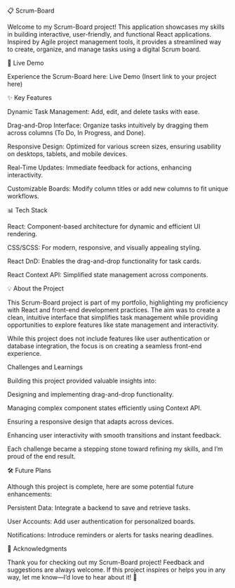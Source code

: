 📋 Scrum-Board

Welcome to my Scrum-Board project! This application showcases my skills in building interactive, user-friendly, and functional React applications. Inspired by Agile project management tools, it provides a streamlined way to create, organize, and manage tasks using a digital Scrum board.

🚀 Live Demo

Experience the Scrum-Board here: Live Demo (Insert link to your project here)

✨ Key Features

Dynamic Task Management: Add, edit, and delete tasks with ease.

Drag-and-Drop Interface: Organize tasks intuitively by dragging them across columns (To Do, In Progress, and Done).

Responsive Design: Optimized for various screen sizes, ensuring usability on desktops, tablets, and mobile devices.

Real-Time Updates: Immediate feedback for actions, enhancing interactivity.

Customizable Boards: Modify column titles or add new columns to fit unique workflows.

📊 Tech Stack

React: Component-based architecture for dynamic and efficient UI rendering.

CSS/SCSS: For modern, responsive, and visually appealing styling.

React DnD: Enables the drag-and-drop functionality for task cards.

React Context API: Simplified state management across components.

💡 About the Project

This Scrum-Board project is part of my portfolio, highlighting my proficiency with React and front-end development practices. The aim was to create a clean, intuitive interface that simplifies task management while providing opportunities to explore features like state management and interactivity.

While this project does not include features like user authentication or database integration, the focus is on creating a seamless front-end experience.

Challenges and Learnings

Building this project provided valuable insights into:

Designing and implementing drag-and-drop functionality.

Managing complex component states efficiently using Context API.

Ensuring a responsive design that adapts across devices.

Enhancing user interactivity with smooth transitions and instant feedback.

Each challenge became a stepping stone toward refining my skills, and I’m proud of the end result.

🛠️ Future Plans

Although this project is complete, here are some potential future enhancements:

Persistent Data: Integrate a backend to save and retrieve tasks.

User Accounts: Add user authentication for personalized boards.

Notifications: Introduce reminders or alerts for tasks nearing deadlines.

🙏 Acknowledgments

Thank you for checking out my Scrum-Board project! Feedback and suggestions are always welcome. If this project inspires or helps you in any way, let me know—I’d love to hear about it! 🙂